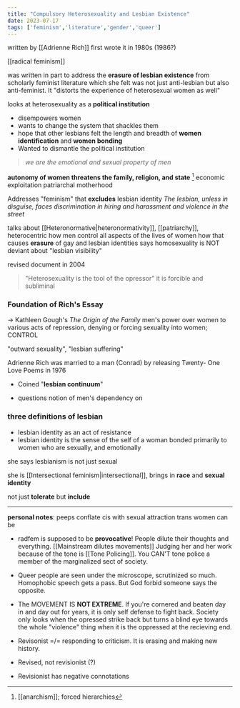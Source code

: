 ```yaml
---
title: "Compulsory Heterosexuality and Lesbian Existence"
date: 2023-07-17
tags: ['feminism','literature','gender','queer']
---
```


written by [[Adrienne Rich]]
first wrote it in 1980s (1986?)

[[radical feminism]]

was written in part to address the **erasure of lesbian existence** from scholarly feminist literature which she felt was not just anti-lesbian but also anti-feminist. It "distorts the experience of heterosexual women as well"

looks at heterosexuality as a **political institution**
- disempowers women
- wants to change the system that shackles them 
- hope that other lesbians felt the length and breadth of **women identification** and **women bonding**
- Wanted to dismantle the political institution

>*we are the emotional and sexual property of men*

**autonomy of women threatens the family, religion, and state** [^1]
economic exploitation
patriarchal motherhood

Addresses "feminism" that **excludes** lesbian identity
*The lesbian, unless in disguise, faces discrimination in hiring and harassment and violence in the street* 

talks about [[Heteronormative|heteronormativity]], [[patriarchy]], heterocentric
how men control all aspects of the lives of women 
how that causes **erasure** of gay and lesbian identities
says homosexuality is NOT deviant
about "lesbian visibility"

revised document in 2004


> "Heterosexuality is the tool of the opressor"
> it is forcible and subliminal 

### Foundation of Rich's Essay
-> Kathleen Gough's *The Origin of the Family*
men's power over women to various acts of repression, denying or forcing sexuality into women; CONTROL 

"outward sexuality", "lesbian suffering"

Adrienne Rich was married to a man (Conrad) by releasing Twenty-
One Love Poems in 1976 

- Coined "**lesbian continuum**"


- questions notion of men's dependency on 

### three definitions of lesbian 
 - lesbian identity as an act of resistance
- lesbian identity is the sense of the self of a woman bonded primarily to women who are sexually, and emotionally 

she says lesbianism is not just sexual

she is [[Intersectional feminism|intersectional]], brings in **race** and **sexual identity**

not just **tolerate** but **include** 
 
---
**personal notes**:
peeps conflate cis with sexual attraction 
	trans women can be 

- radfem is supposed to be **provocative**! People dilute their thoughts and everything. [[Mainstream dilutes movements]]  Judging her and her work because of the tone is [[Tone Policing]]. You CAN'T tone police a member of the marginalized sect of society. 

- Queer people are seen under the microscope, scrutinized so much. Homophobic speech gets a pass. But God forbid someone says the opposite. 

- The MOVEMENT IS **NOT EXTREME**.  If you're cornered and beaten day in and day out for years, it is only self defense to fight back. Society only looks when the opressed strike back but turns a blind eye towards the whole "violence" thing when it is the oppressed at the recieving end. 

- Revisonist =/= responding to criticism. It is erasing and making new history.
- Revised, not revisionist (?)
- Revisionist has negative connotations

[^1]: [[anarchism]]; forced hierarchies 
